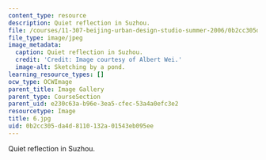 ```yaml
---
content_type: resource
description: Quiet reflection in Suzhou.
file: /courses/11-307-beijing-urban-design-studio-summer-2006/0b2cc305da4d8110132a01543eb095ee_6.jpg
file_type: image/jpeg
image_metadata:
  caption: Quiet reflection in Suzhou.
  credit: 'Credit: Image courtesy of Albert Wei.'
  image-alt: Sketching by a pond.
learning_resource_types: []
ocw_type: OCWImage
parent_title: Image Gallery
parent_type: CourseSection
parent_uid: e230c63a-b96e-3ea5-cfec-53a4a0efc3e2
resourcetype: Image
title: 6.jpg
uid: 0b2cc305-da4d-8110-132a-01543eb095ee
---
```

Quiet reflection in Suzhou.

